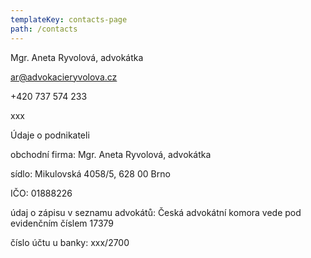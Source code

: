 ```yaml
---
templateKey: contacts-page
path: /contacts
---
```

Mgr. Aneta Ryvolová, advokátka

ar@advokacieryvolova.cz

+420 737 574 233

xxx

Údaje o podnikateli

obchodní firma: Mgr. Aneta Ryvolová, advokátka

sídlo: Mikulovská 4058/5, 628 00 Brno

IČO: 01888226

údaj o zápisu v seznamu advokátů: Česká advokátní komora vede pod evidenčním číslem 17379

číslo účtu u banky: xxx/2700
